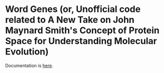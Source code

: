 # Word Genes (or, Unofficial code related to A New Take on John Maynard Smith's Concept of Protein Space for Understanding Molecular Evolution)

Documentation is [here](https://a11ce.github.io/word-genes/).